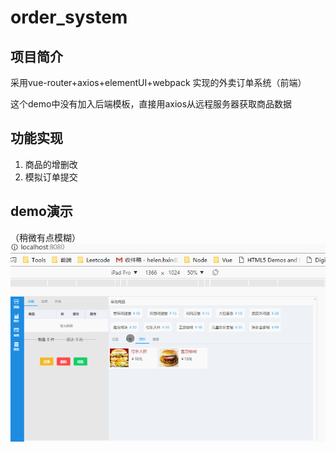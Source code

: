 # order_system

## 项目简介
采用vue-router+axios+elementUI+webpack 实现的外卖订单系统（前端）

这个demo中没有加入后端模板，直接用axios从远程服务器获取商品数据

## 功能实现
1. 商品的增删改
2. 模拟订单提交

## demo演示
（稍微有点模糊）
![](./demo.gif)